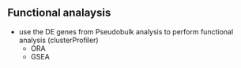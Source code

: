 ## Functional analaysis

- use the DE genes from Pseudobulk analysis to perform functional analysis (clusterProfiler)
  - ORA
  - GSEA
